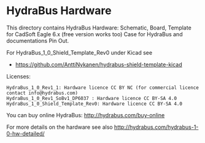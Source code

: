 HydraBus Hardware
========

This directory contains HydraBus Hardware: 
Schematic, Board, Template for CadSoft Eagle 6.x (free version works too)
Case for HydraBus and documentations Pin Out.

For HydraBus_1_0_Shield_Template_Rev0 under Kicad see
* https://github.com/AnttiNykanen/hydrabus-shield-template-kicad

Licenses:

    HydraBus_1_0_Rev1_1: Hardware licence CC BY NC (for commercial licence contact info@hydrabus.com)
    HydraBus_1_0_Rev1_SoBv1_DP6037 : Hardware licence CC BY-SA 4.0
    HydraBus_1_0_Shield_Template_Rev0: Hardware licence CC BY-SA 4.0

You can buy online HydraBus: http://hydrabus.com/buy-online

For more details on the hardware see also http://hydrabus.com/hydrabus-1-0-hw-detailed/
